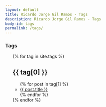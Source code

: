 ```yaml
---
layout: default
title: Ricardo Jorge Gil Ramos - Tags
description: Ricardo Jorge Gil Ramos - Tags
body-id: tags
permalink: /tags/
---
```


<section>
  <div id="center-body" class="wrap">
    <div class="">
      <section class="content-tags">
        <h1>Tags</h1>
        <ul style="list-style: outside none none">
          {% for tag in site.tags %}
          <li>
            <h2 id="{{ tag[0] }}-ref">{{ tag[0] }}</h2>
            <ul>
              {% for post in tag[1] %}
                 <li><a href="{{ site.baseurl }}{{ post.url }}">{{ post.title }}</a></li>
              {% endfor %}
            </ul>
          </li>
          {% endfor %}
        </ul>
      </section>
    </div>
  </div>
</section>
